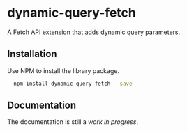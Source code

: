 
# dynamic-query-fetch

A Fetch API extension that adds dynamic query parameters.


## Installation

Use NPM to install the library package.

```bash
  npm install dynamic-query-fetch --save
```

## Documentation

The documentation is still a _work in progress_.
